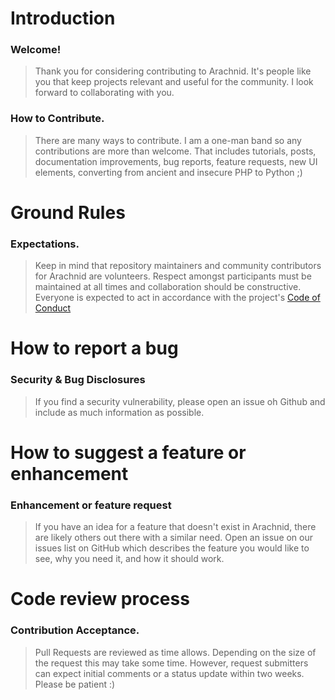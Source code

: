# Introduction

### Welcome!
> Thank you for considering contributing to Arachnid. It's people like you that keep projects relevant and useful for the community. I look forward to collaborating with you.


### How to Contribute.
> There are many ways to contribute. I am a one-man band so any contributions are more than welcome. That includes tutorials, posts, documentation improvements, bug reports, feature requests, new UI elements, converting from ancient and insecure PHP to Python ;)


# Ground Rules

### Expectations.
> Keep in mind that repository maintainers and community contributors for Arachnid are volunteers. Respect amongst participants must be maintained at all times and collaboration should be constructive. Everyone is expected to act in accordance with the project's [Code of Conduct](./CODE_OF_CONDUCT.md)


# How to report a bug

### Security & Bug Disclosures
> If you find a security vulnerability, please open an issue oh Github and include as much information as possible.


# How to suggest a feature or enhancement

### Enhancement or feature request
> If you have an idea for a feature that doesn't exist in Arachnid, there are likely others out there with a similar need. Open an issue on our issues list on GitHub which describes the feature you would like to see, why you need it, and how it should work.


# Code review process

### Contribution Acceptance.
> Pull Requests are reviewed as time allows. Depending on the size of the request this may take some time. However, request submitters can expect initial comments or a status update within two weeks. Please be patient :)